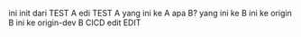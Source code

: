 ini init dari TEST A
edi TEST A
yang ini ke A apa B?
yang ini ke B
ini ke origin B
ini ke origin-dev B
CICD edit EDIT